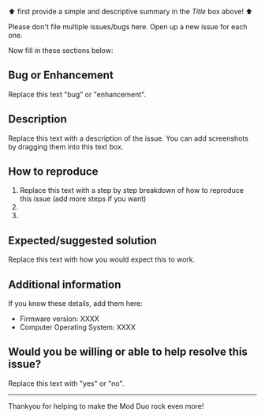 :arrow_up: first provide a simple and descriptive summary in the *Title* box above! :arrow_up:

Please don't file multiple issues/bugs here. Open up a new issue for each one.

Now fill in these sections below:

## Bug or Enhancement

Replace this text "bug" or "enhancement".

## Description

Replace this text with a description of the issue. You can add screenshots by dragging them into this text box.

## How to reproduce

 1. Replace this text with a step by step breakdown of how to reproduce this issue (add more steps if you want)
 2. 
 3. 
 
## Expected/suggested solution

Replace this text with how you would expect this to work.

## Additional information

If you know these details, add them here:

 * Firmware version: XXXX
 * Computer Operating System: XXXX

## Would you be willing or able to help resolve this issue?

Replace this text with "yes" or "no".

----

Thankyou for helping to make the Mod Duo rock even more!
